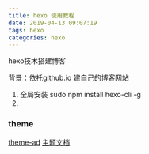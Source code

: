 ```yaml
---
title: hexo 使用教程
date: 2019-04-13 09:07:19
tags: hexo
categories: hexo
---
```

hexo技术搭建博客
<!-- more -->

背景：依托github.io 建自己的博客网站
1. 全局安装 sudo npm install hexo-cli -g
2.
### theme
[theme-ad](https://github.com/dongyuanxin/theme-ad)
[主题文档](https://godbmw.com/passages/2019-03-03-theme-ad-docs-zh/)
